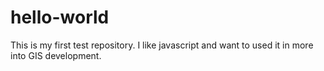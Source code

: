 # hello-world
This is my first test repository.
I like javascript and want to used it in more into GIS development. 
